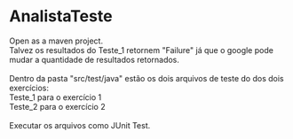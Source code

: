 # AnalistaTeste
Open as a maven project. <br/>
Talvez os resultados do Teste_1 retornem "Failure" já que o google pode mudar a quantidade de resultados retornados. <br/><br/>
Dentro da pasta "src/test/java" estão os dois arquivos de teste do dos dois exercícios:<br/>
Teste_1 para o exercício 1<br/>
Teste_2 para o exercício 2<br/>
<br/>
Executar os arquivos como JUnit Test.
